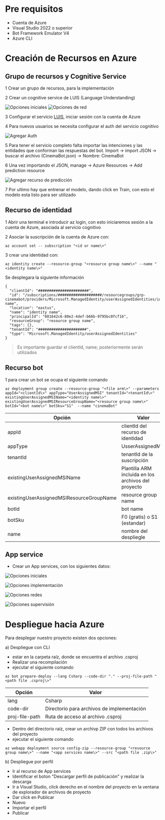 # Pre requisitos
- Cuenta de Azure
- Visual Studio 2022 o superior
- Bot Framework Emulator V4
- Azure CLI

# Creación de Recursos en Azure

## Grupo de recursos y Cognitive Service
1 Crear un grupo de recursos, para la implementación

2 Crear un cognitive service de LUIS (Language Understanding)

![Opciones iniciales](images/LUIS1.png)
![Opciones de red](images/LUIS2.png)

3 Configurar el servicio [LUIS](https://www.luis.ia), iniciar sesión con la cuenta de Azure

4 Para nuevos usuarios se necesita configurar el auth del servicio cognitivo

![Agregar Auth](images/auth.png)

5 Para tener el servicio completo falta importar las intenciones y las entidades que conforman las respuestas del bot. Import -> import JSON -> buscar el archivo (CinemaBot.json) -> Nombre: CinemaBot

6 Una vez importando el JSON, manage -> Azure Resources -> Add prediction resource

![Agregar recurso de predicción](images/prediction.png)

7 Por ultimo hay que entrenar el modelo, dando click en Train, con esto el modelo esta listo para ser utilizado

## Recurso de identidad
1 Abrir una terminal e introducir az login, con esto iniciaremos sesión a la cuenta de Azure, asociada al servicio cognitivo

2 Asociar la suscripción de la cuenta de Azure con:
```
az account set -- subscription "<id or name\>"
```
3 crear una identidad con:
```
az identity create --resource-group "<resource group name\>" --name "<identity name\>"
```
Se desplegara la siguiente información
```
{
  "clientId": "#######################",
  "id": "/subscriptions/####################/resourcegroups/grp-cinemabot/providers/Microsoft.ManagedIdentity/userAssignedIdentities/identity name",
  "location": "eastus",
  "name": "identity name",
  "principalId": "881642c6-80e2-4def-b66b-9795bc0fcf16",
  "resourceGroup": "resource group name",
  "tags": {},
  "tenantId": "######################",
  "type": "Microsoft.ManagedIdentity/userAssignedIdentities"
}
```
> Es importante guardar el clientId, name; posteriormente serán utilizados

## Recurso bot
1 para crear un bot se ocupa el siguiente comando
```
az deployment group create --resource-group "<file arm\>" --parameters appId="<clientId\>" appType="UserAssignedMSI" tenantId="<tenantId\>" existingUserAssignedMSIName="<identity name\>" existingUserAssignedMSIResourceGroupName="<resource group name\>" botId="<bot name\>" botSku="S1"  --name "cinemaBot"
```
| Opción | Valor |
| ------ | ----- |
| appId | clientId del recurso de identidad |
|  appType  | UsserAssignedMSI |
|  tenantId  | tenantId de la suscripción |
|  existingUserAssignedMSIName | Plantilla ARM incluida en los archivos del proyecto |
| existingUserAssignedMSIResourceGroupName | resource group name |
| botId | bot name |
| botSku | F0 (gratis) o S1 (estandar) |
| name | nombre del despliegle |

## App service

- Crear un App services, con los siguientes datos:

![Opciones iniciales](images/web1.png)

![Opciones implementación](images/web2.png)

![Opciones redes](images/web3.png)

![Opciones supervisión](images/web4.png)

# Despliegue hacia Azure

Para desplegar nuestro proyecto existen dos opciones:

a) Despliegue con CLI
- estar en la carpeta raíz, donde se encuentra el archivo .csproj
- Realizar una recompilación
- ejecutar el siguiente comando
```
az bot prepare-deploy --lang Csharp --code-dir "." --proj-file-path "<path file .csproj\>"
```

| Opción          | Valor                                       | 
| --------------- | ------------------------------------------- |
| lang            | Csharp                                      |
| code-dir        | Directorio para archivos de implementación  |
| proj-file-path  | Ruta de acceso al archivo .csproj           |

- Dentro del directorio raíz, crear un archivp ZIP con todos los archivos del proyecto
- ejecutar el siguiente comando
```
az webapp deployment source config-zip --resource-group "<resource group name\>" --name "<app services name\>" --src "<path file .zip\>"
```
b) Despliegue por perfil 
- Ir al recurso de App services
- Identificar el boton "Descargar perfil de publicación" y realizar la descarga
- Ir a Visual Studio, click derecho en el nombre del proyecto en la ventana de explorador de archivos de proyecto
- Dar click en Publicar
- Nuevo 
- Importar el perfil
- Publicar
